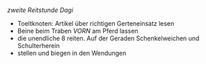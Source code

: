_zweite Reitstunde Dagi_

* Toeltknoten: Artikel über richtigen Gerteneinsatz lesen
* Beine beim Traben *VORN* am Pferd lassen
* die unendliche 8 reiten. Auf der Geraden Schenkelweichen und Schulterherein
* stellen und biegen in den Wendungen
